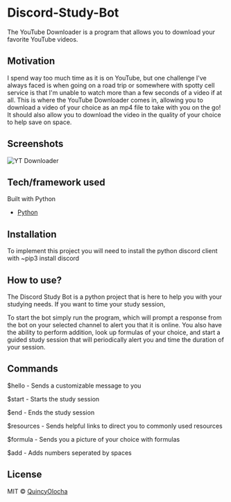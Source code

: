 # Discord-Study-Bot
The YouTube Downloader is a program that allows you to download your favorite YouTube videos. 


## Motivation
I spend way too much time as it is on YouTube, but one challenge I've always faced is when going on a road trip or somewhere with spotty cell service is that I'm unable to watch more than a few seconds of a video if at all. This is where the YouTube Downloader comes in, allowing you to download a video of your choice as an mp4 file to take with you on the go! It should also allow you to download the video in the quality of your choice to help save on space. 

## Screenshots
![YT Downloader]()

## Tech/framework used

Built with Python
- [Python](https://www.python.org/)


## Installation
To implement this project you will need to install the python discord client with ~pip3 install discord

## How to use?
The Discord Study Bot is a python project that is here to help you with your studying needs. If you want to time your study session, 

To start the bot simply run the program, which will prompt a response from the bot on your selected channel to alert you that it is online. You also have the ability to perform addition, look up formulas of your choice, and start a guided study session that will periodically alert you and time the duration of your session. 


## Commands

$hello - Sends a customizable message to you

$start - Starts the study session

$end - Ends the study session

$resources - Sends helpful links to direct you to commonly used resources

$formula - Sends you a picture of your choice with formulas 

$add - Adds numbers seperated by spaces 

## License
MIT © [QuincyOlocha]()
